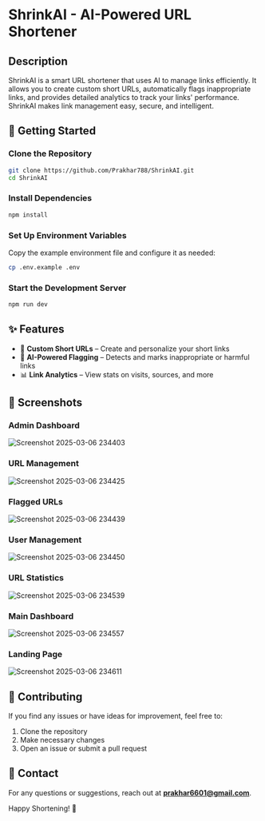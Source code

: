# ShrinkAI - AI-Powered URL Shortener  

## Description  
ShrinkAI is a smart URL shortener that uses AI to manage links efficiently. It allows you to create custom short URLs, automatically flags inappropriate links, and provides detailed analytics to track your links' performance. ShrinkAI makes link management easy, secure, and intelligent.  

## 🚀 Getting Started  

### Clone the Repository  
```sh
git clone https://github.com/Prakhar788/ShrinkAI.git
cd ShrinkAI
```

### Install Dependencies  
```sh
npm install
```

### Set Up Environment Variables  
Copy the example environment file and configure it as needed:  
```sh
cp .env.example .env
```

### Start the Development Server  
```sh
npm run dev
```

## ✨ Features  
- 🔗 **Custom Short URLs** – Create and personalize your short links  
- 🚨 **AI-Powered Flagging** – Detects and marks inappropriate or harmful links  
- 📊 **Link Analytics** – View stats on visits, sources, and more  

## 📸 Screenshots  
### Admin Dashboard  
![Screenshot 2025-03-06 234403](https://github.com/user-attachments/assets/f098cbfe-d570-4ed8-abef-637d54ec1d76)
 

### URL Management  
![Screenshot 2025-03-06 234425](https://github.com/user-attachments/assets/d77ba5ab-c741-456f-be2a-7b863280f284)


### Flagged URLs  
![Screenshot 2025-03-06 234439](https://github.com/user-attachments/assets/b602ab31-d47a-4ded-9e51-7ef4af137bce)


### User Management  
![Screenshot 2025-03-06 234450](https://github.com/user-attachments/assets/d35fb65a-61e6-4b86-8a3a-69f5b40de940)


### URL Statistics  
![Screenshot 2025-03-06 234539](https://github.com/user-attachments/assets/db6fedae-1cac-4ad5-98ef-c4b4e9553016)

### Main Dashboard  
![Screenshot 2025-03-06 234557](https://github.com/user-attachments/assets/8b1d7feb-7a45-4be5-aa0a-bd77000c8c08)


### Landing Page  
![Screenshot 2025-03-06 234611](https://github.com/user-attachments/assets/0a94833c-9e42-4a44-88e3-6f6b84604798)


## 🤝 Contributing  
If you find any issues or have ideas for improvement, feel free to:  
1. Clone the repository  
2. Make necessary changes  
3. Open an issue or submit a pull request  

## 📩 Contact  
For any questions or suggestions, reach out at **prakhar6601@gmail.com**.  

Happy Shortening! 🚀

